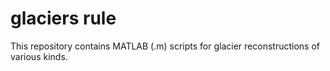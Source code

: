 # glaciers rule

This repository contains MATLAB (.m) scripts for glacier reconstructions of various kinds.
